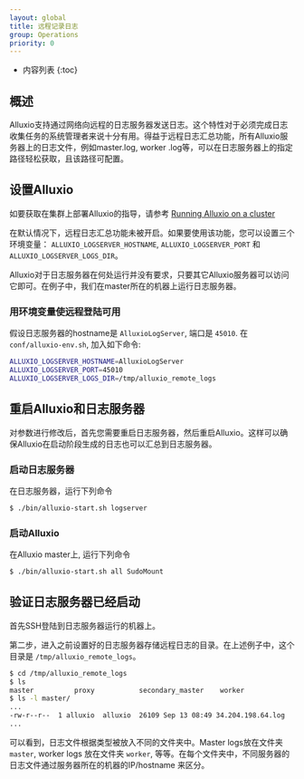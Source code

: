 ```yaml
---
layout: global
title: 远程记录日志
group: Operations
priority: 0
---
```


* 内容列表
{:toc}

## 概述
Alluxio支持通过网络向远程的日志服务器发送日志。这个特性对于必须完成日志收集任务的系统管理者来说十分有用。得益于远程日志汇总功能，所有Alluxio服务器上的日志文件，例如master.log, worker
.log等，可以在日志服务器上的指定路径轻松获取，且该路径可配置。

## 设置Alluxio
如要获取在集群上部署Alluxio的指导，请参考 [Running Alluxio on a cluster](Running-Alluxio-on-a-Cluster.html)

在默认情况下，远程日志汇总功能未被开启。如果要使用该功能，您可以设置三个环境变量： `ALLUXIO_LOGSERVER_HOSTNAME`, `ALLUXIO_LOGSERVER_PORT` 和
`ALLUXIO_LOGSERVER_LOGS_DIR`。

Alluxio对于日志服务器在何处运行并没有要求，只要其它Alluxio服务器可以访问它即可。在例子中，我们在master所在的机器上运行日志服务器。

### 用环境变量使远程登陆可用
假设日志服务器的hostname是 `AlluxioLogServer`, 端口是 `45010`.
在`conf/alluxio-env.sh`, 加入如下命令:

```bash
ALLUXIO_LOGSERVER_HOSTNAME=AlluxioLogServer
ALLUXIO_LOGSERVER_PORT=45010
ALLUXIO_LOGSERVER_LOGS_DIR=/tmp/alluxio_remote_logs
```

## 重启Alluxio和日志服务器
对参数进行修改后，首先您需要重启日志服务器，然后重启Alluxio。这样可以确保Alluxio在启动阶段生成的日志也可以汇总到日志服务器。

### 启动日志服务器
在日志服务器，运行下列命令
```bash
$ ./bin/alluxio-start.sh logserver
```

### 启动Alluxio
在Alluxio master上, 运行下列命令
```bash
$ ./bin/alluxio-start.sh all SudoMount
```

## 验证日志服务器已经启动
首先SSH登陆到日志服务器运行的机器上。

第二步，进入之前设置好的日志服务器存储远程日志的目录。在上述例子中，这个目录是 `/tmp/alluxio_remote_logs`。

```bash
$ cd /tmp/alluxio_remote_logs
$ ls
master          proxy           secondary_master    worker
$ ls -l master/
...
-rw-r--r--  1 alluxio  alluxio  26109 Sep 13 08:49 34.204.198.64.log
...
```

可以看到，日志文件根据类型被放入不同的文件夹中。Master logs放在文件夹  `master`, worker logs 放在文件夹 `worker`,
等等。在每个文件夹中，不同服务器的日志文件通过服务器所在的机器的IP/hostname 来区分。
